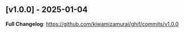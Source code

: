 ## [v1.0.0] - 2025-01-04

<!-- Release notes generated using configuration in .github/release.yml at main -->



**Full Changelog**: https://github.com/kiwamizamurai/ghif/commits/v1.0.0


